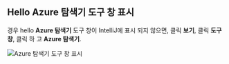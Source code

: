 ## <a name="displaying-hello-azure-explorer-tool-window"></a>Hello Azure 탐색기 도구 창 표시

경우 hello **Azure 탐색기** 도구 창이 IntelliJ에 표시 되지 않으면, 클릭 **보기**, 클릭 **도구 창**, 클릭 하 고 **Azure 탐색기**.

![Azure 탐색기 도구 창 표시](./media/azure-toolkit-for-intellij-show-azure-explorer/show-az-exp-01.png)

